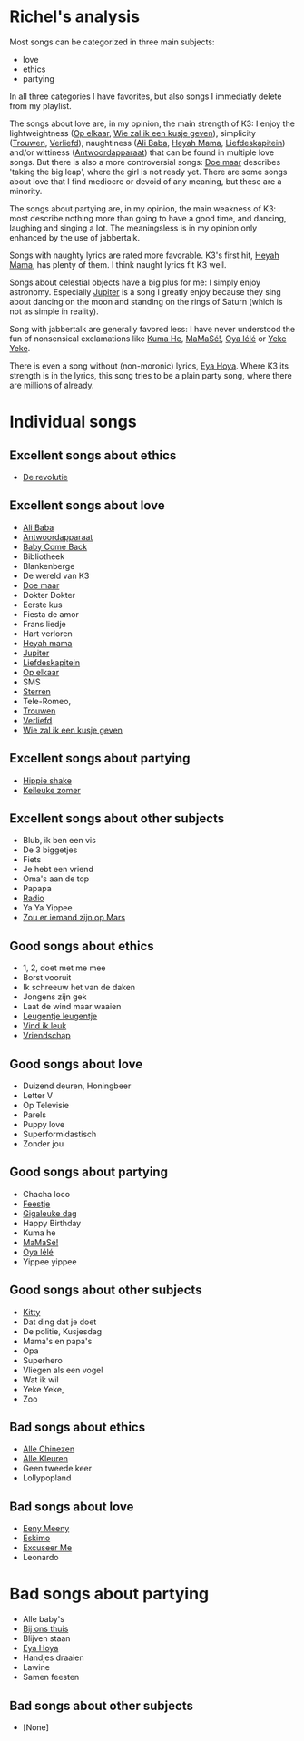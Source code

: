 # Richel's analysis

Most songs can be categorized in three main subjects: 
 * love
 * ethics 
 * partying

In all three categories I have favorites, but also songs I
immediatly delete from my playlist.

The songs about love are, in my opinion, the main strength of K3: I
enjoy the lightweightness ([Op elkaar](K3OpElkaar.md), [Wie zal ik een
kusje geven](K3WieZalIkEenKusjeGeven.md)), simplicity
([Trouwen](K3Trouwen.md), [Verliefd](K3Verliefd.md)), naughtiness
([Ali Baba](K3AliBaba.md), [Heyah Mama](K3HeyahMama.md),
[Liefdeskapitein](K3Liefdeskapitein.md)) and/or wittiness
([Antwoordapparaat](K3Antwoordapparaat.md)) that can be found in
multiple love songs. But there is also a more controversial songs: [Doe
maar](K3DoeMaar.md) describes 'taking the big leap', where the girl is
not ready yet. There are some songs about love that I find mediocre or
devoid of any meaning, but these are a minority.

The songs about partying are, in my opinion, the main weakness of K3:
most describe nothing more than going to have a good time, and dancing,
laughing and singing a lot. The meaningsless is in my opinion only
enhanced by the use of jabbertalk.

Songs with naughty lyrics are rated more favorable. K3's first hit,
[Heyah Mama](K3HeyahMama.md), has plenty of them. I think naught lyrics
fit K3 well.

Songs about celestial objects have a big plus for me: I simply enjoy
astronomy. Especially [Jupiter](K3Jupiter.md) is a song I greatly enjoy
because they sing about dancing on the moon and standing on the rings of
Saturn (which is not as simple in reality).

Song with jabbertalk are generally favored less: I have never understood
the fun of nonsensical exclamations like [Kuma He](K3HumaHe.md),
[MaMaSé!](K3MaMaSe.md), [Oya lélé](K3OyaLele.md) or [Yeke
Yeke](K3YekeYeke.md).

There is even a song without (non-moronic) lyrics, [Eya Hoya](K3EyaHoya.md).
Where K3 its strength is in the lyrics, this song tries to be a plain
party song, where there are millions of already. 

# Individual songs


## Excellent songs about ethics

* [De revolutie](K3DeRevolutie.md)


## Excellent songs about love

 * [Ali Baba](K3AliBaba.md)
 * [Antwoordapparaat](K3Antwoordapparaat.md)
 * [Baby Come Back](K3BabyComeBack.md)
 * Bibliotheek
 * Blankenberge
 * De wereld van K3
 * [Doe maar](K3DoeMaar.md)
 * Dokter Dokter
 * Eerste kus
 * Fiesta de amor
 * Frans liedje
 * Hart verloren
 * [Heyah mama](K3HeyahMama.md)
 * [Jupiter](K3Jupiter.md)
 * [Liefdeskapitein](K3Liefdeskapitein.md) 
 * [Op elkaar](K3OpElkaar.md)
 * SMS 
 * [Sterren](K3Sterren.md) 
 * Tele-Romeo, 
 * [Trouwen](K3Trouwen.md)
 * [Verliefd](K3Verliefd.md)
 * [Wie zal ik een kusje geven](K3WieZalIkEenKusjeGeven.md)

## Excellent songs about partying


 * [Hippie shake](K3Hippieshake.md)
 * [Keileuke zomer](K3KeileukeZomer.md)

## Excellent songs about other subjects
 * Blub, ik ben een vis
 * De 3 biggetjes
 * Fiets
 * Je hebt een vriend
 * Oma's aan de top
 * Papapa
 * [Radio](K3Radio.md)
 * Ya Ya Yippee
 * [Zou er iemand zijn op Mars](K3ZouErIemandZijnOpMars.md)

## Good songs about ethics

 * 1, 2, doet met me mee
 * Borst vooruit
 * Ik schreeuw het van de daken
 * Jongens zijn gek
 * Laat de wind maar waaien
 * [Leugentje leugentje](K3LeugentjeLeugentje.md)
 * [Vind ik leuk](K3VindIkLeuk.md)
 * [Vriendschap](K3Vriendschap.md)

## Good songs about love

 * Duizend deuren, Honingbeer
 * Letter V
 * Op Televisie
 * Parels
 * Puppy love
 * Superformidastisch
 * Zonder jou

## Good songs about partying

 * Chacha loco
 * [Feestje](K3Feestje.md)
 * [Gigaleuke dag](K3GigaleukeDag.md) 
 * Happy Birthday
 * Kuma he
 * [MaMaSé!](K3MaMaSe.md)
 * [Oya lélé](K3OyaLele.md)
 * Yippee yippee

## Good songs about other subjects

 * [Kitty](K3Kitty.md) 
 * Dat ding dat je doet
 * De politie, Kusjesdag
 * Mama's en papa's
 * Opa
 * Superhero
 * Vliegen als een vogel
 * Wat ik wil
 * Yeke Yeke,
 * Zoo

## Bad songs about ethics

 * [Alle Chinezen](K3AlleChinezen.md) 
 * [Alle Kleuren](K3AlleKleuren.md)
 * Geen tweede keer
 * Lollypopland

## Bad songs about love

 * [Eeny Meeny](K3EenyMeeny.md) 
 * [Eskimo](K3Eskimo.md)
 * [Excuseer Me](K3ExcuseerMe.md) 
 * Leonardo

# Bad songs about partying
 
 * Alle baby's 
 * [Bij ons thuis](K3BijOnsThuis.md)
 * Blijven staan
 * [Eya Hoya](K3EyaHoya.md)
 * Handjes draaien
 * Lawine
 * Samen feesten

## Bad songs about other subjects

 * [None]

